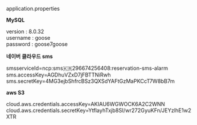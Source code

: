 application.properties

**MySQL**

version : 8.0.32  
username : goose  
password : goose7goose  

**네이버 클라우드 sms**

smsserviceId=ncp:sms:kr:296674256408:reservation-sms-alarm  
sms.accessKey=AGDhuVZxD7jFBTTNiRwh  
sms.secretKey=4MG3ejbShfrcBSz3QXSdYAFtGzMaPKCcT7W8bB7m  

**aws S3** 

cloud.aws.credentials.accessKey=AKIAU6WGWOCK6A2C2WNN  
cloud.aws.credentials.secretKey=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  
